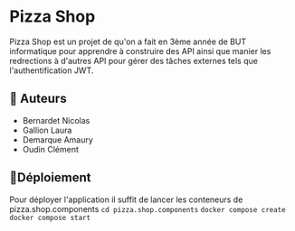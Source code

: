 # Pizza Shop
Pizza Shop est un projet de qu'on a fait en 3ème année de BUT informatique pour apprendre à construire des API ainsi que manier les redrections à d'autres API pour gérer des tâches externes tels que l'authentification JWT.

## ️👥 Auteurs
- Bernardet Nicolas
- Gallion Laura
- Demarque Amaury
- Oudin Clément

## 💯Déploiement
Pour déployer l'application il suffit de lancer les conteneurs de pizza.shop.components
``cd pizza.shop.components``
``docker compose create``
``docker compose start``
